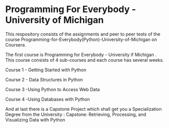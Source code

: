 # Programming For Everybody - University of Michigan
This respository consists of the assignments and peer to peer tests of the course Programming-for-Everybody(Python)-University-of-Michigan on Coursera.



The first course is Programming for Everybody - University if Michigan . 
  This course consists of 4 sub-courses and each course has several weeks. 
  
  Course 1 - Getting Started with Python
  
  Course 2 - Data Structures in Python
  
  Course 3 -Using Python to Access Web Data
 
 Course 4 -Using Databases with Python
 
 And at last there is a Capstone Project which shall get you a Specialization Degree from the University :
 Capstone: Retrieving, Processing, and Visualizing Data with Python
 
 
 






